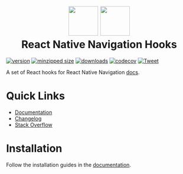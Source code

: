<h1 align="center">
  <img src="./website/static/img/wix-logo.png" height="80" />
  <img src="./website/static/img/underscope-logo.png" height="80" />
  <br/>
  React Native Navigation Hooks
</h1>

[![version](https://img.shields.io/npm/v/react-native-navigation-hooks.svg)](https://www.npmjs.com/package/react-native-navigation-hooks)
[![minzipped size](https://img.shields.io/bundlephobia/minzip/react-native-navigation-hooks.svg)](https://www.npmjs.com/package/react-native-navigation-hooks)
[![downloads](https://img.shields.io/npm/dt/react-native-navigation-hooks.svg)](https://www.npmjs.com/package/react-native-navigation-hooks)
[![codecov](https://codecov.io/gh/underscopeio/react-native-navigation-hooks/branch/master/graph/badge.svg)](https://codecov.io/gh/underscopeio/react-native-navigation-hooks)
[![Tweet](https://img.shields.io/twitter/url/http/shields.io.svg?style=social)](https://twitter.com/intent/tweet?text=React%20Native%20Navigation%20Hooks!&url=https://github.com/underscopeio/react-native-navigation-hooks&via=underscopeio&hashtags=react,reactjs,reactnative,javascript,hooks,reactnativenavigation)

A set of React hooks for React Native Navigation [docs](https://nubescope.github.io/react-native-navigation-hooks/).

# Quick Links

- [Documentation](https://nubescope.github.io/react-native-navigation-hooks/)
- [Changelog](https://github.com/underscopeio/react-native-navigation-hooks/blob/master/CHANGELOG.md)
- [Stack Overflow](http://stackoverflow.com/questions/tagged/react-native-navigation-hooks)

# Installation

Follow the installation guides in the [documentation](https://nubescope.github.io/react-native-navigation-hooks/).
